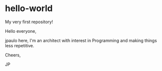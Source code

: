 # hello-world
My very first repository!

Hello everyone,

jpaulo here, I'm an architect with interest in Programming and making things less repetitive.

Cheers,

JP
